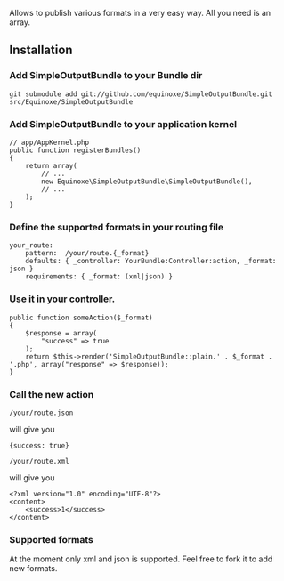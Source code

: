 Allows to publish various formats in a very easy way. All you need is an array.

## Installation

### Add SimpleOutputBundle to your Bundle dir

    git submodule add git://github.com/equinoxe/SimpleOutputBundle.git src/Equinoxe/SimpleOutputBundle

### Add SimpleOutputBundle to your application kernel

    // app/AppKernel.php
    public function registerBundles()
    {
        return array(
            // ...
            new Equinoxe\SimpleOutputBundle\SimpleOutputBundle(),
            // ...
        );
    }

### Define the supported formats in your routing file

    your_route:
        pattern:  /your/route.{_format}
        defaults: { _controller: YourBundle:Controller:action, _format: json }
        requirements: { _format: (xml|json) }

### Use it in your controller.

    public function someAction($_format)
    {
        $response = array(
            "success" => true
        );
        return $this->render('SimpleOutputBundle::plain.' . $_format . '.php', array("response" => $response));
    }

### Call the new action

    /your/route.json

will give you

    {success: true}

    /your/route.xml

will give you

    <?xml version="1.0" encoding="UTF-8"?>
    <content>
        <success>1</success>
    </content>

### Supported formats

At the moment only xml and json is supported. Feel free to fork it to add new formats.